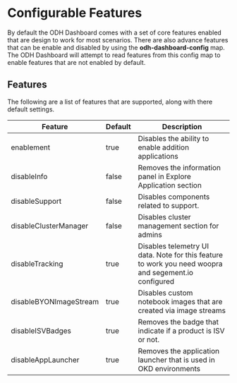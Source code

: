 # Configurable Features
By default the ODH Dashboard comes with a set of core features enabled that are design to work for most scenarios.  There are also advance features that can be enable and disabled by using the **odh-dashboard-config** map.  The ODH Dashboard will attempt to read features from this config map to enable features that are not enabled by default.  

## Features
The following are a list of features that are supported, along with there default settings.

| Feature | Default | Description |
|-------|-------| ------- |
|  enablement| true | Disables the ability to enable addition  applications |
|  disableInfo| false | Removes the information panel in Explore Application section |
|  disableSupport| false | Disables components related to support. |
|  disableClusterManager | false | Disables cluster management section for admins
|  disableTracking | true | Disables telemetry UI data. Note for this feature to work you need woopra and segement.io configured
|  disableBYONImageStream| true | Disables custom notebook images that are created via image streams
|  disableISVBadges | true | Removes the badge that indicate if a product is ISV or not.
|  disableAppLauncher | true | Removes the application launcher that is used in OKD environments

